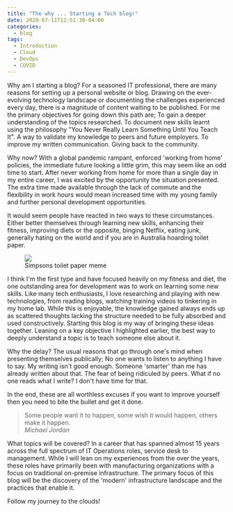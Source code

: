 ```yaml
---
title: "The why ... Starting a Tech blog!"
date: 2020-07-11T12:51:30-04:00
categories:
  - blog
tags:
  - Introduction
  - Cloud
  - DevOps
  - COVID
---
```

Why am I starting a blog? For a seasoned IT professional, there are many reasons for setting up a personal website or blog. Drawing on the ever-evolving technology landscape or documenting the challenges experienced every day, there is a magnitude of content waiting to be published. For me the primary objectives for going down this path are;
To gain a deeper understanding of the topics researched.
To document new skills learnt using the philosophy "You Never Really Learn Something Until You Teach It". 
A way to validate my knowledge to peers and future employers.
To improve my written communication.
Giving back to the community.

Why now? With a global pandemic rampant, enforced 'working from home' policies, the immediate future looking a little grim, this may seem like an odd time to start. After never working from home for more than a single day in my entire career, I was excited by the opportunity the situation presented. The extra time made available through the lack of commute and the flexibility in work hours would mean increased time with my young family and further personal development opportunities. 

It would seem people have reacted in two ways to these circumstances.  Either better themselves through learning new skills, enhancing their fitness, improving diets or the opposite, binging Netflix, eating junk, generally hating on the world and if you are in Australia hoarding toilet paper.

<figure class="full">
    <a href="https://www.pedestrian.tv/content/uploads/2020/03/04/toilet-paper-crisis-memes-social-1.png"><img src="https://www.pedestrian.tv/content/uploads/2020/03/04/toilet-paper-crisis-memes-social-1.png"></a>
    <figcaption>Simpsons toilet paper meme</figcaption>
</figure> 

I think I'm the first type and have focused heavily on my fitness and diet, the one outstanding area for development was to work on learning some new skills. Like many tech enthusiasts, I love researching and playing with new technologies, from reading blogs, watching training videos to tinkering in my home lab. While this is enjoyable, the knowledge gained always ends up as scattered thoughts lacking the structure needed to be fully absorbed and used constructively. Starting this blog is my way of bringing these ideas together. Leaning on a key objective I highlighted earlier, the best way to deeply understand a topic is to teach someone else about it. 

Why the delay? The usual reasons that go through one's mind when presenting themselves publically; 
No one wants to listen to anything I have to say.
My writing isn't good enough.
Someone 'smarter' than me has already written about that.
The fear of being ridiculed by peers.
What if no one reads what I write?
I don't have time for that.

In the end, these are all worthless excuses if you want to improve yourself then you need to bite the bullet and get it done.

> Some people want it to happen, some wish it would happen, others make it happen.  
> <cite>Michael Jordan</cite>

What topics will be covered? In a career that has spanned almost 15 years across the full spectrum of IT Operations roles, service desk to management. While I will lean on my experiences from the over the years, these roles have primarily been with manufacturing organizations with a focus on traditional on-premise infrastructure. The primary focus of this blog will be the discovery of the 'modern' infrastructure landscape and the practices that enable it. 

Follow my journey to the clouds!